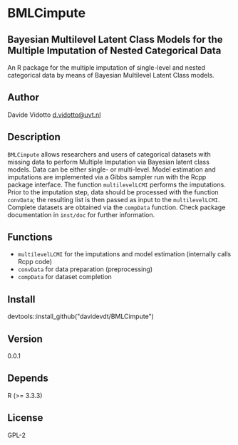 # BMLCimpute
## Bayesian Multilevel Latent Class Models for the Multiple Imputation of Nested Categorical Data   
An R package for the multiple imputation of single-level and nested categorical data by means of Bayesian Multilevel Latent Class models. 

## Author
Davide Vidotto <d.vidotto@uvt.nl> 

## Description
```BMLCimpute``` allows researchers and users of categorical datasets with missing data to perform Multiple Imputation via Bayesian latent class models. 
    Data can be either single- or multi-level. Model estimation and imputations are implemented via a Gibbs sampler run with the Rcpp package interface. 
    The function ```multilevelLCMI``` performs the imputations. Prior to the imputation step, data should be processed with the function ```convData```; the 
    resulting list is then passed as input to the ```multilevelLCMI```. Complete datasets are obtained via the ```compData``` function. Check package
	documentation in ```inst/doc``` for further information. 

## Functions

* ```multilevelLCMI``` for the imputations and model estimation (internally calls Rcpp code) 
* ```convData``` for data preparation (preprocessing) 
* ```compData``` for dataset completion

## Install
devtools::install_github("davidevdt/BMLCimpute")

## Version
0.0.1

## Depends 
R (>= 3.3.3)

## License 
GPL-2



